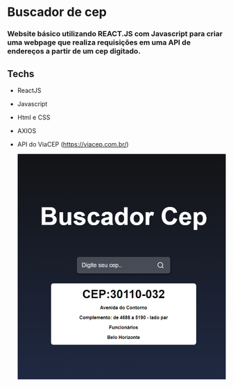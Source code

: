 # Buscador de cep

### Website básico utilizando REACT.JS com Javascript para criar uma webpage que realiza requisições em uma API de endereços a partir de um cep digitado.

## Techs

- ReactJS
- Javascript
- Html e CSS
- AXIOS
- API do ViaCEP (https://viacep.com.br/)

  ![Alt text](image.png)
